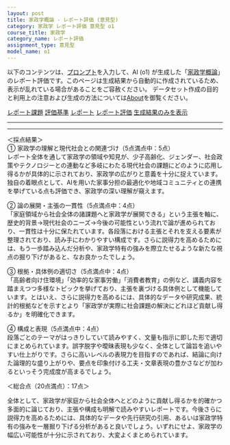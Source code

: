 ```yaml
---
layout: post
title: 家政学概論 - レポート評価 (意見型)
category: 家政学 レポート評価 意見型 o1
course_title: 家政学
category_name: レポート評価
assignment_type: 意見型
model_name: o1
---
```


以下のコンテンツは、[プロンプト](https://github.com/takedatoshiyuki/synthetic_assignments/tree/main/generated/家政学/o1/prompt_レポート評価-意見型.md)を入力して、AI (o1) が生成した「[家政学概論](/contents/家政学/)」のレポート評価です。このページは生成結果から自動的に作成されているため、表示が乱れている場合があることをご容赦ください。
データセット作成の目的と利用上の注意および生成の方法については[About](/About)を御覧ください。

[レポート課題](../レポート課題-意見型)
[評価基準](../評価基準-意見型)
[レポート](../レポート-意見型)
[レポート評価](../レポート評価-意見型)
[生成結果のみを表示](https://github.com/takedatoshiyuki/synthetic_assignments/tree/main/generated/家政学/o1/レポート評価-意見型.md)
  

***
***
  
＜採点結果＞  
① 家政学の理解と現代社会との関連づけ（5点満点中：5点）  
レポート全体を通して家政学の領域や知見が、少子高齢化、ジェンダー、社会政策やテクノロジーとの連動など多岐にわたる現代社会の課題にどのように応用し得るかが具体的に示されており、家政学の広がりと意義を十分に捉えています。独自の着眼点として、AIを用いた家事分担の最適化や地域コミュニティとの連携を挙げている点も評価でき、家政学の深い理解が窺えます。  

② 論の展開・主張の一貫性（5点満点中：4点）  
「家庭領域から社会全体の諸課題へと家政学が展開できる」という主張を軸に、歴史的背景→現代社会のニーズ→今後の可能性という流れで論が進められており、一貫性は十分に保たれています。各段落における主張とそれを支える要素が整理されており、読み手にわかりやすい構成です。さらに説得力を高めるためには、もう一歩踏み込んだ分析や、家政学特有の強みを際立たせるような新たな視点の掘り下げがあると、なお良かったでしょう。  

③ 根拠・具体例の適切さ（5点満点中：4点）  
「高齢者向け住環境」「効率的な家事労働」「消費者教育」の例など、講義内容を踏まえつつ多様なトピックを挙げており、主張を裏づける具体例として機能しています。とはいえ、さらに説得力を高めるには、具体的なデータや研究成果、統計的根拠などを示すとより「家政学が実際に社会課題の解決にどれほど貢献し得るか」を明確化できます。  

④ 構成と表現（5点満点中：4点）  
段落ごとのテーマがはっきりしていて読みやすく、文量も指示に即した形で適切にまとめられています。誤字脱字や曖昧表現も少なく、全体として論旨を追いやすい仕上がりです。さらに高いレベルの表現力を目指すのであれば、結論に向けた論理的な盛り上がりや、要点を印象付ける工夫・文章表現の豊かさなどが加わるといっそう完成度が高まるでしょう。  

＜総合点（20点満点）：17点＞  

全体として、家政学が家庭から社会全体へとどのように貢献し得るかを的確かつ多面的に論じており、主張や構成も明解で読みやすいレポートです。今後さらに説得力を高めるためには、具体的なデータや先行研究の引用、あるいは家政学特有の強みを一層掘り下げる分析があると良いでしょう。いずれにせよ、家政学の幅広い可能性が十分に示されており、大変よくまとめられています。
